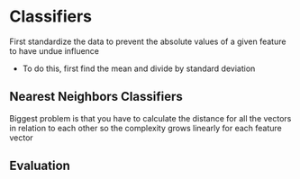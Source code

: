 # Classifiers

First standardize the data to prevent the absolute values of a given feature to have undue influence
- To do this, first find the mean and divide by standard deviation

## Nearest Neighbors Classifiers
Biggest problem is that you have to calculate the distance for all the vectors in relation to each other so the complexity grows linearly for each feature vector

## Evaluation

